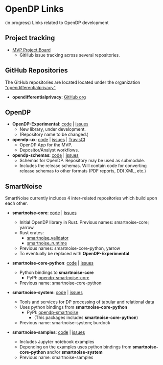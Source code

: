 # OpenDP Links
(in progress)
Links related to OpenDP development

## Project tracking

- [MVP Project Board](https://github.com/orgs/opendifferentialprivacy/projects/2)
  - GitHub issue tracking across several repositories.

## GitHub Repositories

The GitHub repositories are located located under the organization ["opendifferentialprivacy"](https://github.com/opendifferentialprivacy) 
- **opendifferentialprivacy**: [GitHub org](https://github.com/opendifferentialprivacy) 


## OpenDP 

  - **OpenDP-Experimental**: [code](https://github.com/opendifferentialprivacy/OpenDP-Experimental) | [issues](https://github.com/opendifferentialprivacy/OpenDP-Experimental/issues)
    - New library, under development. 
    - (Repository name to be changed.)
  - **opendp-ux**: [code](https://github.com/opendifferentialprivacy/opendp-ux) | [issues](https://github.com/opendifferentialprivacy/opendp-ux/issues) | [TravisCI](https://travis-ci.com/github/opendifferentialprivacy/opendp-ux)
    - OpenDP App for the MVP. 
    - Depositor/Analyst workflows.
  - **opendp-schemas**: [code](https://github.com/opendifferentialprivacy/opendp-schemas) | [issues](https://github.com/opendifferentialprivacy/opendp-schemas/issues)
    - Schemas for OpenDP. Repository may be used as submodule.
    - Includes the release schemas. Will contain code for converting release schemas to other formats (PDF reports, DDI XML, etc.)


## SmartNoise 

SmartNoise currently includes 4 inter-related repositories which build upon each other. 

  - **smartnoise-core**: [code](https://github.com/opendifferentialprivacy/smartnoise-core) | [issues](https://github.com/opendifferentialprivacy/smartnoise-core/issues)
    - Initial OpenDP library in Rust. Previous names: smartnoise-core; yarrow
    - Rust crates:
        - [smartnoise_validator](https://crates.io/crates/smartnoise_validator)
        - [smartnoise_runtime](https://crates.io/crates/smartnoise_runtime)
    - Previous names: smartnoise-core-python, yarrow
    - To eventually be replaced with **OpenDP-Experimental**

  - **smartnoise-core-python**: [code](https://github.com/opendifferentialprivacy/smartnoise-core-python) | [issues](https://github.com/opendifferentialprivacy/smartnoise-core-python/issues)
    - Python bindings to **smartnoise-core**
        - PyPI: [opendp-smartnoise-core](https://pypi.org/project/opendp-smartnoise-core/)
    - Previous name: smartnoise-core-python
  - **smartnoise-system**: [code](https://github.com/opendifferentialprivacy/smartnoise-system) | [issues](https://github.com/opendifferentialprivacy/smartnoise-system/issues)
    - Tools and services for DP processing of tabular and relational data
    - Uses python bindings from **smartnoise-core-python**
        - PyPI: [opendp-smartnoise](https://pypi.org/project/opendp-smartnoise/)
          - (This packages includes **smartnoise-core-python**)
    - Previous name: smartnoise-system; burdock
  - **smartnoise-samples**: [code](https://github.com/opendifferentialprivacy/smartnoise-samples) | [issues](https://github.com/opendifferentialprivacy/smartnoise-samples/issues)
    - Includes Jupyter notebook examples
    - Depending on the examples uses python bindings from **smartnoise-core-python** and/or **smartnoise-system**
    - Previous name: smartnoise-samples
